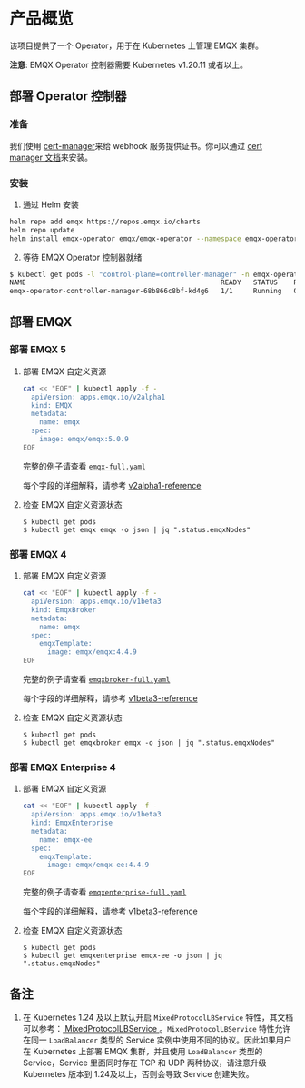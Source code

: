 # 产品概览

该项目提供了一个 Operator，用于在 Kubernetes 上管理 EMQX 集群。

**注意**: EMQX Operator 控制器需要 Kubernetes v1.20.11 或者以上。

## 部署 Operator 控制器

### 准备

我们使用 [cert-manager](https://github.com/cert-manager/cert-manager)来给 webhook 服务提供证书。你可以通过 [cert manager 文档](https://cert-manager.io/docs/installation/)来安装。

### 安装

1. 通过 Helm 安装

```bash
helm repo add emqx https://repos.emqx.io/charts
helm repo update
helm install emqx-operator emqx/emqx-operator --namespace emqx-operator-system --create-namespace
```

2. 等待 EMQX Operator 控制器就绪

```bash
$ kubectl get pods -l "control-plane=controller-manager" -n emqx-operator-system
NAME                                                READY   STATUS    RESTARTS   AGE
emqx-operator-controller-manager-68b866c8bf-kd4g6   1/1     Running   0          15s
```

## 部署 EMQX

### 部署 EMQX 5

1. 部署 EMQX 自定义资源

    ```bash
    cat << "EOF" | kubectl apply -f -
      apiVersion: apps.emqx.io/v2alpha1
      kind: EMQX
      metadata:
        name: emqx
      spec:
        image: emqx/emqx:5.0.9
    EOF
    ```

    完整的例子请查看 [`emqx-full.yaml`](https://github.com/emqx/emqx-operator/blob/main/config/samples/emqx/v2alpha1/emqx-full.yaml)

    每个字段的详细解释，请参考 [v2alpha1-reference](../../en_US/reference/v2alpha1-reference.md)

2. 检查 EMQX 自定义资源状态

    ```
    $ kubectl get pods
    $ kubectl get emqx emqx -o json | jq ".status.emqxNodes"
    ```

### 部署 EMQX 4

1. 部署 EMQX 自定义资源

    ```bash
    cat << "EOF" | kubectl apply -f -
      apiVersion: apps.emqx.io/v1beta3
      kind: EmqxBroker
      metadata:
        name: emqx
      spec:
        emqxTemplate:
          image: emqx/emqx:4.4.9
    EOF
    ```

    完整的例子请查看 [`emqxbroker-full.yaml`](https://github.com/emqx/emqx-operator/blob/main/config/samples/emqx/v1beta3/emqxbroker-full.yaml)

    每个字段的详细解释，请参考 [v1beta3-reference](../../en_US/reference/v1beta3-reference.md)

2. 检查 EMQX 自定义资源状态

    ```
    $ kubectl get pods
    $ kubectl get emqxbroker emqx -o json | jq ".status.emqxNodes"
    ```


### 部署 EMQX Enterprise 4

1. 部署 EMQX 自定义资源

    ```bash
    cat << "EOF" | kubectl apply -f -
      apiVersion: apps.emqx.io/v1beta3
      kind: EmqxEnterprise
      metadata:
        name: emqx-ee
      spec:
        emqxTemplate:
          image: emqx/emqx-ee:4.4.9
    EOF
    ```


    完整的例子请查看 [`emqxenterprise-full.yaml`](https://github.com/emqx/emqx-operator/blob/main/config/samples/emqx/v1beta3/emqxenterprise-full.yaml)

    每个字段的详细解释，请参考 [v1beta3-reference](../../en_US/reference/v1beta3-reference.md)

2. 检查 EMQX 自定义资源状态

    ```
    $ kubectl get pods
    $ kubectl get emqxenterprise emqx-ee -o json | jq ".status.emqxNodes"
    ```

## 备注

1. 在 Kubernetes 1.24 及以上默认开启 `MixedProtocolLBService` 特性，其文档可以参考：[ MixedProtocolLBService ](https://kubernetes.io/zh-cn/docs/reference/command-line-tools-reference/feature-gates/#feature-gates-for-alpha-or-beta-features)。`MixedProtocolLBService` 特性允许在同一 `LoadBalancer` 类型的 Service 实例中使用不同的协议。因此如果用户在 Kubernetes 上部署 EMQX 集群，并且使用 `LoadBalancer` 类型的 Service，Service 里面同时存在 TCP 和 UDP 两种协议，请注意升级 Kubernetes 版本到 1.24及以上，否则会导致 Service 创建失败。 
